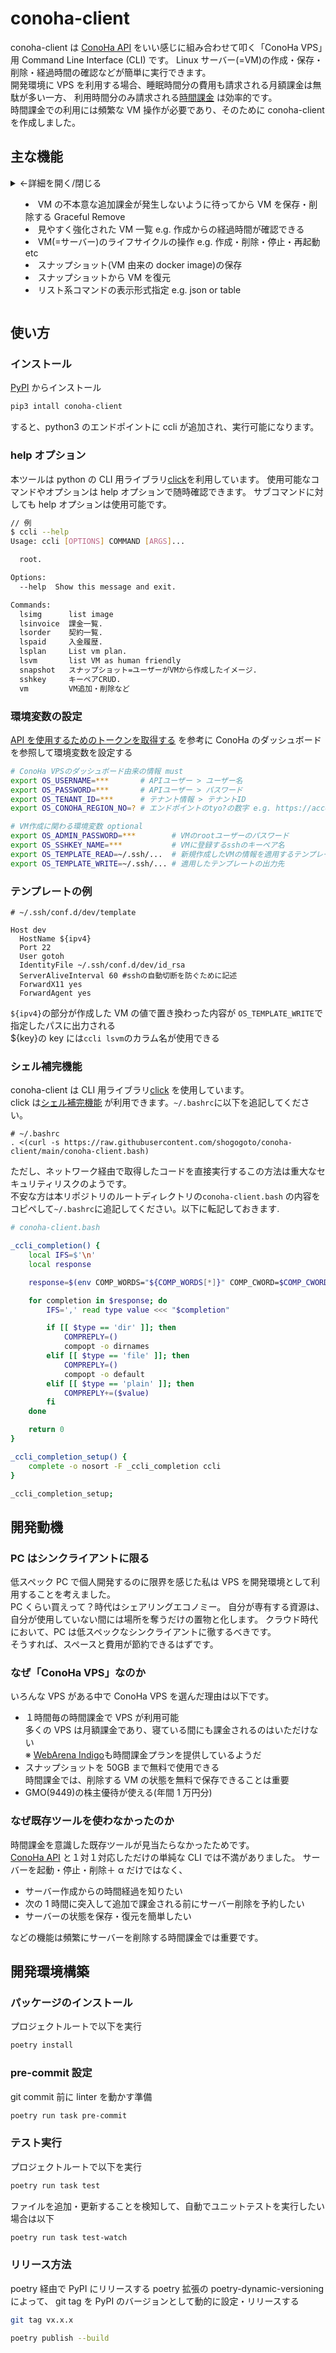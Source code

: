 # conoha-client

conoha-client は [ConoHa API](https://www.conoha.jp/docs/?btn_id=docs-image-get_quota--sidebar_docs)
をいい感じに組み合わせて叩く「ConoHa VPS」用 Command Line Interface (CLI) です。
Linux サーバー(=VM)の作成・保存・削除・経過時間の確認などが簡単に実行できます。  
開発環境に VPS を利用する場合、睡眠時間分の費用も請求される月額課金は無駄が多い一方、
利用時間分のみ請求される[時間課金](https://www.conoha.jp/vps/pricing/?btn_id=vps-hourly--vpsHeader_vps-pricing)
は効率的です。  
時間課金での利用には頻繁な VM 操作が必要であり、そのために conoha-client を作成しました。

## 主な機能

<details>
<summary>←詳細を開く/閉じる

- VM の不本意な追加課金が発生しないように待ってから VM を保存・削除する Graceful Remove
- 見やすく強化された VM 一覧 e.g. 作成からの経過時間が確認できる
- VM(=サーバー)のライフサイクルの操作 e.g. 作成・削除・停止・再起動 etc
- スナップショット(VM 由来の docker image)の保存
- スナップショットから VM を復元
- リスト系コマンドの表示形式指定 e.g. json or table
</summary>

---

詳細

- VM の不本意な追加課金が発生しないように待ってから VM を保存・削除する Graceful Remove

  ログイン中の全ユーザーにブロードキャストメッセージを通知しつつ VM の停止・スナップショット・削除する

  ```bash
  $ ccli lsvm
      ipv4           status    elapsed            image_name                                           memoryMB    n_cpu    storageGB  sshkey                          vm_id
  --  -------------  --------  -----------------  -------------------------------------------------  ----------  -------  -----------  ------------------------------  ------------------------------------
   0  xxx.x.xxx.xxx  ACTIVE    80 days, 15:54:24  vmi-kusanagimanager8-0.4.0-centos-7.9-amd64-100gb        1024        2          100  key-2023-08-24-23-09            27c3379a-6510-4757-8b1c-069981be3b35
   1  yyy.y.yyy.yy   ACTIVE    0:02:53            vmi-ubuntu-20.04-amd64-30gb                               512        1           30  conoha-client-2023-11-07-15-45  ead20a7d-db9d-493c-8297-8581ba8b56b4

  # 本来は1時間後に削除する設定を6分後に変更して実行している例
  $ ccli vm rm-gracefully ea debug-snapshot -h 0.1
  elapsed from created VM(ead20a7d-db9d-493c-8297-8581ba8b56b4): 0:03:56

  Broadcast message from user@hostname (pts/10) (Mon Nov 13 14:17:41 2023

  VM(ead20a7d-db9d-493c-8297-8581ba8b56b4) makes additional charge when it takes 6 minutes. So it will save and remove this VM right now.

  It took 0:00:02 to stop VM(ead20a7d-db9d-493c-8297-8581ba8b56b4)
  save progress is 25%
  save progress is 50%
  save progress is 50%
  save progress is 50%
  save progress is 50%
  save progress is 100%
  It took 0:00:55 to save VM(ead20a7d-db9d-493c-8297-8581ba8b56b4)
  VM(ead20a7d-db9d-493c-8297-8581ba8b56b4) was removed
  Duration time of VM(ead20a7d-db9d-493c-8297-8581ba8b56b4) was 0:04:55
  ```

- 見やすく強化された VM 一覧 e.g. 作成からの経過時間が確認できる

  ```bash
  $ ccli lsvm
      ipv4           status    elapsed              memoryMB    n_cpu    storageGB  sshkey                vm_id
  --  -------------  --------  -----------------  ----------  -------  -----------  --------------------  ------------------------------------
   0  xxx.x.xxx.xxx  ACTIVE    75 days, 19:07:47        1024        2          100  key-2023-08-24-23-09  27c3379a-6510-4757-8b1c-069981be3b35
  ```

- VM(=サーバー)のライフサイクルの操作 e.g. 作成・削除・停止・再起動 etc

  - vm_id や image_id を前方一致で検索・補完するため、値全てを入力しなくてもよい
  - conoha-client では`ccli vm add -m 0.5 -d ubuntu -v 20.04`のように分かりやすく簡単で指定できる。
    他の CLI ツール では VM 作成に使用するイメージやスペックを指定するために image_id や flavor_id を調査・入力する必要があり面倒

  ```bash
  # 512MB = 0.5GBのメモリ、ubuntuのバージョン20.04でVMを新規追加
  $ ccli vm add -m 0.5 -d ubuntu -v 20.04
  VM(uuid=5f11867c-d01f-4dde-a8cb-00ffb8e1eacb) was added newly
  $ ccli lsvm # 追加されたことを確認
     ipv4           status    elapsed              memoryMB    n_cpu    storageGB  sshkey                          vm_id
  -- -------------  --------  -----------------  ----------  -------  -----------  ------------------------------  ------------------------------------
  0  xxx.x.xxx.xxx  ACTIVE    75 days, 19:17:47        1024        2          100  key-2023-08-24-23-09            27c3379a-6510-4757-8b1c-069981be3b35
  1  yyy.y.yy.yy    BUILD     -1 day, 23:59:48          512        1           30  conoha-client-2023-11-07-15-45  5f11867c-d01f-4dde-a8cb-00ffb8e1eacb

  # VMを停止
  $ ccli vm stop 5f
  5f11867c-d01f-4dde-a8cb-00ffb8e1eacb was shutdowned.
  $ ccli lsvm
      ipv4           status    elapsed              memoryMB    n_cpu    storageGB  sshkey                          vm_id
  --  -------------  --------  -----------------  ----------  -------  -----------  ------------------------------  ------------------------------------
   0  xxx.x.xxx.xxx  ACTIVE    75 days, 19:22:47        1024        2          100  key-2023-08-24-23-09            27c3379a-6510-4757-8b1c-069981be3b35
   1  yyy.y.yy.yy    SHUTOFF   0:04:48                   512        1           30  conoha-client-2023-11-07-15-45  5f11867c-d01f-4dde-a8cb-00ffb8e1eacb

  # VMを起動
  $ ccli vm boot 5f
  5f11867c-d01f-4dde-a8cb-00ffb8e1eacb was booted.
  $ ccli lsvm
      ipv4           status    elapsed              memoryMB    n_cpu    storageGB  sshkey                          vm_id
  --  -------------  --------  -----------------  ----------  -------  -----------  ------------------------------  ------------------------------------
   0  xxx.x.xxx.xxx  ACTIVE    75 days, 19:22:47        1024        2          100  key-2023-08-24-23-09            27c3379a-6510-4757-8b1c-069981be3b35
   1  yyy.y.yy.yy    ACTIVE    0:04:48                   512        1           30  conoha-client-2023-11-07-15-45  5f11867c-d01f-4dde-a8cb-00ffb8e1eacb
  ```

- スナップショット(VM 由来の docker image)の保存

  ```bash
  # VMを停止しておかないとスナップショットを保存できない
  $ ccli vm stop 5f
  5f11867c-d01f-4dde-a8cb-00ffb8e1eacb was shutdowned.
  $ ccli lsvm
      ipv4           status    elapsed              memoryMB    n_cpu    storageGB  sshkey                          vm_id
  --  -------------  --------  -----------------  ----------  -------  -----------  ------------------------------  ------------------------------------
   0  xxx.x.xxx.xxx  ACTIVE    75 days, 19:22:47        1024        2          100  key-2023-08-24-23-09            27c3379a-6510-4757-8b1c-069981be3b35
   1  yyy.y.yy.yy    SHUTOFF   0:04:48                   512        1           30  conoha-client-2023-11-07-15-45  5f11867c-d01f-4dde-a8cb-00ffb8e1eacb

  # スナップショット名「test」としてimage_id=5f...を保存
  $ ccli snapshot save 5f test
  5f11867c-d01f-4dde-a8cb-00ffb8e1eacb was snapshot as test.
  $ ccli snapshot ls
      image_id                              name    dist                app      min_disk    progress  created                      sizeGB
  --  ------------------------------------  ------  ------------------  -----  ----------  ----------  -------------------------  --------
   0  7abc6c4c-935d-4a4a-a4e9-a02cd80c74f5  test    Ubuntu-20.04-64bit                 30          25  2023-11-08T17:56:00+09:00         0

  # しばらくすると、progress:100となり、スナップショットの保存が完了する
  $ ccli snapshot ls
      image_id                              name    dist                app      min_disk    progress  created                      sizeGB
  --  ------------------------------------  ------  ------------------  -----  ----------  ----------  -------------------------  --------
   0  7abc6c4c-935d-4a4a-a4e9-a02cd80c74f5  test    Ubuntu-20.04-64bit                 30         100  2023-11-08T17:56:00+09:00    7.9245
  ```

- スナップショットから VM を復元

  ```bash
  # スナップショットを保存したのでVMを削除
  $ ccli vm rm 5f
  5f11867c-d01f-4dde-a8cb-00ffb8e1eacb was removed.
  $ ccli lsvm
      ipv4           status    elapsed              memoryMB    n_cpu    storageGB  sshkey                vm_id
  --  -------------  --------  -----------------  ----------  -------  -----------  --------------------  ------------------------------------
   0  xxx.x.xxx.xxx  ACTIVE    75 days, 19:39:47        1024        2          100  key-2023-08-24-23-09  27c3379a-6510-4757-8b1c-069981be3b35

  # image_id=7a...のスナップショット、メモリ0.5GBでVMを作成
  $ ccli snapshot restore 7a 0.5
  VM(uuid=f73538f7-cc42-427b-aae8-e9222f7b76e7) was restored from test snapshot
  $ ccli lsvm
      ipv4           status    elapsed              memoryMB    n_cpu    storageGB  sshkey                          vm_id
  --  -------------  --------  -----------------  ----------  -------  -----------  ------------------------------  ------------------------------------
   0  xxx.x.xxx.xxx  ACTIVE    75 days, 19:40:47        1024        2          100  key-2023-08-24-23-09            27c3379a-6510-4757-8b1c-069981be3b35
   1  yyy.y.yyy.yy   BUILD     -1 day, 23:59:44          512        1           30  conoha-client-2023-11-07-15-45  f73538f7-cc42-427b-aae8-e9222f7b76e7

  # しばらくするとステータスがACTIVEになる
  $ ccli lsvm
      ipv4           status    elapsed              memoryMB    n_cpu    storageGB  sshkey                          vm_id
  --  -------------  --------  -----------------  ----------  -------  -----------  ------------------------------  ------------------------------------
   0  xxx.x.xxx.xxx  ACTIVE    75 days, 19:41:47        1024        2          100  key-2023-08-24-23-09            27c3379a-6510-4757-8b1c-069981be3b35
   1  yyy.y.yyy.yy   ACTIVE    0:00:44                   512        1           30  conoha-client-2023-11-07-15-45  f73538f7-cc42-427b-aae8-e9222f7b76e7
  ```

- リスト系コマンドの表示形式指定 e.g. json or table  
   grep や jq コマンドなどのパイプ処理に便利

  ```bash
  # json形式
  $ ccli lsvm --json
  [
    {
      "ipv4": "xxx.x.xxx.xxx",
      "status": "ACTIVE",
      "elapsed": "75 days, 19:53:47",
      "memoryMB": 1024,
      "n_cpu": 2,
      "storageGB": 100,
      "sshkey": "key-2023-08-24-23-09",
      "vm_id": "27c3379a-6510-4757-8b1c-069981be3b35"
    },
    {
      "ipv4": "yyy.y.yyy.yy",
      "status": "ACTIVE",
      "elapsed": "0:12:44",
      "memoryMB": 512,
      "n_cpu": 1,
      "storageGB": 30,
      "sshkey": "conoha-client-2023-11-07-15-45",
      "vm_id": "f73538f7-cc42-427b-aae8-e9222f7b76e7"
    }
  ]

  # tableのカラム名などを削除
  $ ccli lsvm -p
  xxx.x.xxx.xxx  ACTIVE  75 days, 19:53:47  1024  2  100  key-2023-08-24-23-09            27c3379a-6510-4757-8b1c-069981be3b35
  yyy.y.yyy.yy   ACTIVE  0:12:44             512  1   30  conoha-client-2023-11-07-15-45  f73538f7-cc42-427b-aae8-e9222f7b76e7

  # 表示カラムを絞る
  $ ccli lsvm -k ipv4 -k elapsed
      ipv4           elapsed
  --  -------------  -----------------
   0  xxx.x.xxx.xxx  75 days, 19:54:47
   1  yyy.y.yyy.yy   0:13:44

  # where句みたいにstorageGB = 30 の行を表示
  $ ccli lsvm -w storageGB 30
      ipv4          status    elapsed      memoryMB    n_cpu    storageGB  sshkey                          vm_id
  --  ------------  --------  ---------  ----------  -------  -----------  ------------------------------  ------------------------------------
   0  yyy.y.yyy.yy  ACTIVE    0:13:44           512        1           30  conoha-client-2023-11-07-15-45  f73538f7-cc42-427b-aae8-e9222f7b76e7
  ```

  </details>

## 使い方

### インストール

[PyPI](https://pypi.org/project/conoha-client/) からインストール

```bash
pip3 intall conoha-client
```

すると、python3 のエンドポイントに ccli が追加され、実行可能になります。

### help オプション

本ツールは python の CLI 用ライブラリ[click](https://click.palletsprojects.com/en/8.1.x/)を利用しています。
使用可能なコマンドやオプションは help オプションで随時確認できます。
サブコマンドに対しても help オプションは使用可能です。

```bash
// 例
$ ccli --help
Usage: ccli [OPTIONS] COMMAND [ARGS]...

  root.

Options:
  --help  Show this message and exit.

Commands:
  lsimg      list image
  lsinvoice  課金一覧.
  lsorder    契約一覧.
  lspaid     入金履歴.
  lsplan     List vm plan.
  lsvm       list VM as human friendly
  snapshot   スナップショット=ユーザーがVMから作成したイメージ.
  sshkey     キーペアCRUD.
  vm         VM追加・削除など
```

### 環境変数の設定

[API を使用するためのトークンを取得する](https://support.conoha.jp/v/apitokens/)
を参考に ConoHa のダッシュボードを参照して環境変数を設定する

```bash
# ConoHa VPSのダッシュボード由来の情報 must
export OS_USERNAME=***       # APIユーザー > ユーザー名
export OS_PASSWORD=***       # APIユーザー > パスワード
export OS_TENANT_ID=***      # テナント情報 > テナントID
export OS_CONOHA_REGION_NO=? # エンドポイントのtyo?の数字 e.g. https://account.tyo3.conoha.io/v1/... => 3

# VM作成に関わる環境変数 optional
export OS_ADMIN_PASSWORD=***        # VMのrootユーザーのパスワード
export OS_SSHKEY_NAME=***           # VMに登録するsshのキーペア名
export OS_TEMPLATE_READ=~/.ssh/...  # 新規作成したVMの情報を適用するテンプレート
export OS_TEMPLATE_WRITE=~/.ssh/... # 適用したテンプレートの出力先
```

### テンプレートの例

```
# ~/.ssh/conf.d/dev/template

Host dev
  HostName ${ipv4}
  Port 22
  User gotoh
  IdentityFile ~/.ssh/conf.d/dev/id_rsa
  ServerAliveInterval 60 #sshの自動切断を防ぐために記述
  ForwardX11 yes
  ForwardAgent yes
```

`${ipv4}`の部分が作成した VM の値で置き換わった内容が
`OS_TEMPLATE_WRITE`で指定したパスに出力される  
${key}の key には`ccli lsvm`のカラム名が使用できる

### シェル補完機能

conoha-client は CLI 用ライブラリ[click](https://click.palletsprojects.com/en/8.1.x/)
を使用しています。  
click は[シェル補完機能](https://click.palletsprojects.com/en/8.1.x/shell-completion/)
が利用できます。`~/.bashrc`に以下を追記してください。

```bashrc
# ~/.bashrc
. <(curl -s https://raw.githubusercontent.com/shogogoto/conoha-client/main/conoha-client.bash)
```

ただし、ネットワーク経由で取得したコードを直接実行するこの方法は重大なセキュリティリスクのようです。  
不安な方は本リポジトリのルートディレクトリの`conoha-client.bash`
の内容をコピペして`~/.bashrc`に追記してください。以下に転記しておきます.

```bash
# conoha-client.bash

_ccli_completion() {
    local IFS=$'\n'
    local response

    response=$(env COMP_WORDS="${COMP_WORDS[*]}" COMP_CWORD=$COMP_CWORD _CCLI_COMPLETE=bash_complete $1)

    for completion in $response; do
        IFS=',' read type value <<< "$completion"

        if [[ $type == 'dir' ]]; then
            COMPREPLY=()
            compopt -o dirnames
        elif [[ $type == 'file' ]]; then
            COMPREPLY=()
            compopt -o default
        elif [[ $type == 'plain' ]]; then
            COMPREPLY+=($value)
        fi
    done

    return 0
}

_ccli_completion_setup() {
    complete -o nosort -F _ccli_completion ccli
}

_ccli_completion_setup;
```

## 開発動機

### PC はシンクライアントに限る

低スペック PC で個人開発するのに限界を感じた私は VPS を開発環境として利用することを考えました。  
PC くらい買えって？時代はシェアリングエコノミー。
自分が専有する資源は、自分が使用していない間には場所を奪うだけの置物と化します。
クラウド時代において、PC は低スペックなシンクライアントに徹するべきです。  
そうすれば、スペースと費用が節約できるはずです。

### なぜ「ConoHa VPS」なのか

いろんな VPS がある中で ConoHa VPS を選んだ理由は以下です。

- １時間毎の時間課金で VPS が利用可能  
  多くの VPS は月額課金であり、寝ている間にも課金されるのはいただけない  
  ※ [WebArena Indigo](https://web.arena.ne.jp/indigo/price/)も時間課金プランを提供しているようだ
- スナップショットを 50GB まで無料で使用できる  
  時間課金では、削除する VM の状態を無料で保存できることは重要
- GMO(9449)の株主優待が使える(年間 1 万円分)

### なぜ既存ツールを使わなかったのか

時間課金を意識した既存ツールが見当たらなかったためです。  
[ConoHa API](https://www.conoha.jp/docs/?btn_id=docs-image-get_quota--sidebar_docs)
と１対１対応しただけの単純な CLI では不満がありました。
サーバーを起動・停止・削除＋ α だけではなく、

- サーバー作成からの時間経過を知りたい
- 次の 1 時間に突入して追加で課金される前にサーバー削除を予約したい
- サーバーの状態を保存・復元を簡単したい

などの機能は頻繁にサーバーを削除する時間課金では重要です。

## 開発環境構築

### パッケージのインストール

プロジェクトルートで以下を実行

```bash
poetry install
```

### pre-commit 設定

git commit 前に linter を動かす準備

```bash
poetry run task pre-commit
```

### テスト実行

プロジェクトルートで以下を実行

```bash
poetry run task test
```

ファイルを追加・更新することを検知して、自動でユニットテストを実行したい場合は以下

```bash
poetry run task test-watch
```

### リリース方法

poetry 経由で PyPI にリリースする
poetry 拡張の poetry-dynamic-versioning によって、
git tag を PyPI のバージョンとして動的に設定・リリースする

```bash
git tag vx.x.x

poetry publish --build
```
